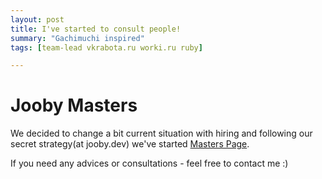 ```yaml
---
layout: post
title: I've started to consult people! 
summary: "Gachimuchi inspired"
tags: [team-lead vkrabota.ru worki.ru ruby]

---
```


# Jooby Masters

We decided to change a bit current situation with hiring and following our secret strategy(at jooby.dev) we've started [Masters Page](https://masters.jooby.dev).

If you need any advices or consultations - feel free to contact me :)
